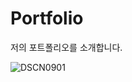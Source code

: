 # Portfolio
저의 포트폴리오를 소개합니다.

![DSCN0901](https://user-images.githubusercontent.com/35758647/184906359-ee2224fb-5cef-4681-845c-5e7ad15e3344.JPG)
